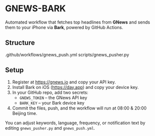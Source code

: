 # GNEWS-BARK

Automated workflow that fetches top headlines from **GNews** and sends them to your iPhone via **Bark**, powered by GitHub Actions.

## Structure
.github/workflows/gnews_push.yml
scripts/gnews_pusher.py

## Setup
1. Register at <https://gnews.io> and copy your API key.  
2. Install Bark on iOS (<https://day.app>) and copy your device key.  
3. In your GitHub repo, add two secrets:  
   - `GNEWS_TOKEN` – the GNews API key  
   - `BARK_KEY` – your Bark device key  
4. Commit the files, push, and the workflow will run at 08:00 & 20:00 Beijing time.

You can adjust keywords, language, frequency, or notification text by editing
`gnews_pusher.py` and `gnews_push.yml`.
